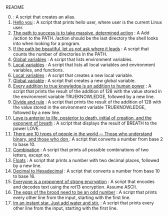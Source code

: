 README

0. [<o>](./0-alias) : A script that creates an alias.
1. [Hello you](./1-hello_you) : A script that prints hello user, where user is the current Linux user.
2. [The path to success is to take massive, determined action](./2-path) : A Add \/action to the PATH. \/action should be the last directory the shell looks into when looking for a program.
3. [If the path be beautiful, let us not ask where it leads](./3-paths) : A script that counts the number of directories in the PATH.
4. [ Global variables](./4-global_variables) : A script that lists environment variables.
5. [Local variables](./5-local_variables) : A script that lists all local variables and environment variables, and functions.
6. [Local variables](./6-create_local_variable) : A script that creates a new local variable.
7. [Global variable](./7-create_global_variable) : A  script that creates a new global variable.
8. [Every addition to true knowledge is an addition to human power](./8-true_knowledge) : A script that prints the result of the addition of 128 with the value stored in the environment variable TRUEKNOWLEDGE, followed by a new line.
9. [Divide and rule](./9-divide_and_rule) : A script that prints the result of the addition of 128 with the value stored in the environment variable TRUEKNOWLEDGE, followed by a new line.
10. [ Love is anterior to life, posterior to death, initial of creation, and the exponent of breath](./10-love_exponent_breath) : A script that displays the result of BREATH to the power LOVE.
11. [There are 10 types of people in the world -- Those who understand binary, and those who don	](./11-binary_to_decimal) : A script that converts a number from base 2 to base 10.
12. [ Combination](./12-combinations) : A script that prints all possible combinations of two letters, except oo.
13. [ Floats](./13-print_float) : A script that prints a number with two decimal places, followed by a new line.
14. [ Decimal to Hexadecimal](./100-decimal_to_hexadecimal) : A script that converts a number from base 10 to base 16.
15. [ Everyone is a proponent of strong encryption](./101-rot13) : A script that encodes and decodes text using the rot13 encryption. Assume ASCII.
16. [ The eggs of the brood need to be an odd number](./102-odd) : A script that prints every other line from the input, starting with the first line.
17. [  Im an instant star. Just add water and stir.](./103-water_and_stir) : A script that prints every other line from the input, starting with the first line.
